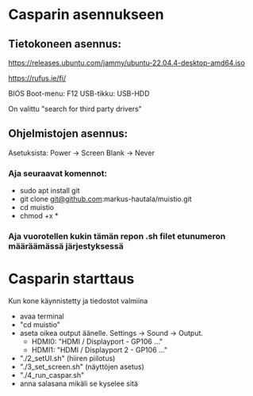 # Casparin asennukseen

## Tietokoneen asennus:
https://releases.ubuntu.com/jammy/ubuntu-22.04.4-desktop-amd64.iso

https://rufus.ie/fi/

BIOS Boot-menu: F12
USB-tikku: USB-HDD

On valittu "search for third party drivers"


## Ohjelmistojen asennus:

Asetuksista: Power -> Screen Blank -> Never

### Aja seuraavat komennot:

- sudo apt install git
- git clone git@github.com:markus-hautala/muistio.git
- cd muistio
- chmod +x *

### Aja vuorotellen kukin tämän repon .sh filet etunumeron määräämässä järjestyksessä


# Casparin starttaus
Kun kone käynnistetty ja tiedostot valmiina
- avaa terminal
- "cd muistio"
- aseta oikea output äänelle. Settings -> Sound -> Output.
  - HDMI0: "HDMI / Displayport - GP106 ..."
  - HDMI1: "HDMI / Displayport 2 - GP106 ..."
- "./2_setUI.sh" (hiiren piilotus)
- "./3_set_screen.sh" (näyttöjen asetus)
- "./4_run_caspar.sh"
- anna salasana mikäli se kyselee sitä
